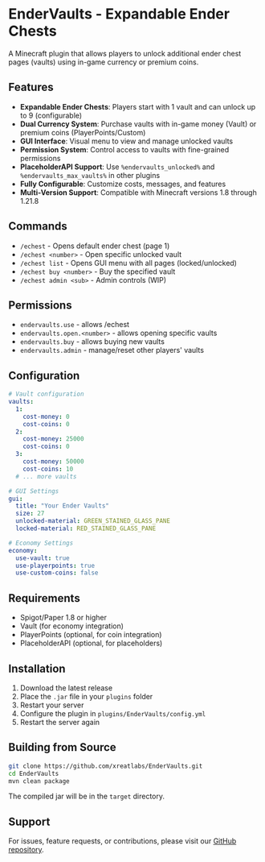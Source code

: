 # EnderVaults - Expandable Ender Chests

A Minecraft plugin that allows players to unlock additional ender chest pages (vaults) using in-game currency or premium coins.

## Features

- **Expandable Ender Chests**: Players start with 1 vault and can unlock up to 9 (configurable)
- **Dual Currency System**: Purchase vaults with in-game money (Vault) or premium coins (PlayerPoints/Custom)
- **GUI Interface**: Visual menu to view and manage unlocked vaults
- **Permission System**: Control access to vaults with fine-grained permissions
- **PlaceholderAPI Support**: Use `%endervaults_unlocked%` and `%endervaults_max_vaults%` in other plugins
- **Fully Configurable**: Customize costs, messages, and features
- **Multi-Version Support**: Compatible with Minecraft versions 1.8 through 1.21.8

## Commands

- `/echest` - Opens default ender chest (page 1)
- `/echest <number>` - Open specific unlocked vault
- `/echest list` - Opens GUI menu with all pages (locked/unlocked)
- `/echest buy <number>` - Buy the specified vault
- `/echest admin <sub>` - Admin controls (WIP)

## Permissions

- `endervaults.use` - allows /echest
- `endervaults.open.<number>` - allows opening specific vaults
- `endervaults.buy` - allows buying new vaults
- `endervaults.admin` - manage/reset other players' vaults

## Configuration

```yaml
# Vault configuration
vaults:
  1:
    cost-money: 0
    cost-coins: 0
  2:
    cost-money: 25000
    cost-coins: 0
  3:
    cost-money: 50000
    cost-coins: 10
  # ... more vaults

# GUI Settings
gui:
  title: "Your Ender Vaults"
  size: 27
  unlocked-material: GREEN_STAINED_GLASS_PANE
  locked-material: RED_STAINED_GLASS_PANE

# Economy Settings
economy:
  use-vault: true
  use-playerpoints: true
  use-custom-coins: false
```

## Requirements

- Spigot/Paper 1.8 or higher
- Vault (for economy integration)
- PlayerPoints (optional, for coin integration)
- PlaceholderAPI (optional, for placeholders)

## Installation

1. Download the latest release
2. Place the `.jar` file in your `plugins` folder
3. Restart your server
4. Configure the plugin in `plugins/EnderVaults/config.yml`
5. Restart the server again

## Building from Source

```bash
git clone https://github.com/xreatlabs/EnderVaults.git
cd EnderVaults
mvn clean package
```

The compiled jar will be in the `target` directory.

## Support

For issues, feature requests, or contributions, please visit our [GitHub repository](https://github.com/xreatlabs/EnderVaults).
